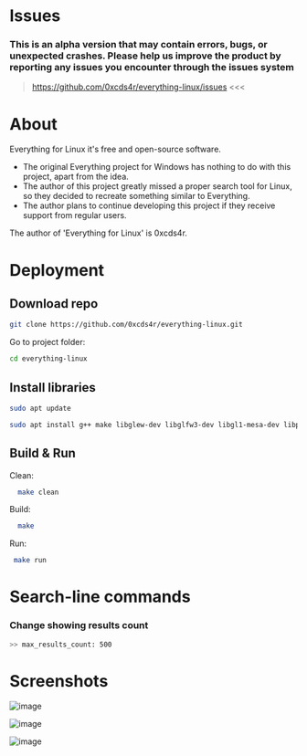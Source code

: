 # Issues
### This is an alpha version that may contain errors, bugs, or unexpected crashes. Please help us improve the product by reporting any issues you encounter through the issues system
> https://github.com/0xcds4r/everything-linux/issues <<<

# About
Everything for Linux it's free and open-source software.

- The original Everything project for Windows has nothing to do with this project, apart from the idea.
- The author of this project greatly missed a proper search tool for Linux, so they decided to recreate something similar to Everything.
- The author plans to continue developing this project if they receive support from regular users.

The author of 'Everything for Linux' is 0xcds4r.

# Deployment

## Download repo
```bash
git clone https://github.com/0xcds4r/everything-linux.git
```
Go to project folder:
```bash
cd everything-linux
```

## Install libraries

```bash
sudo apt update
```

```bash
sudo apt install g++ make libglew-dev libglfw3-dev libgl1-mesa-dev libpthread-stubs0-dev
```

## Build & Run
Clean:
```bash
  make clean
```
Build:
```bash
  make
 ``` 
 Run:
 ```bash
  make run
```

# Search-line commands

### Change showing results count
```bash
>> max_results_count: 500
```

# Screenshots
![image](https://github.com/user-attachments/assets/d548d0ca-54b5-4eaa-a0f7-70a766ff805f)

![image](https://github.com/user-attachments/assets/152e7a88-a00d-4626-99f2-b3c061497245)

![image](https://github.com/user-attachments/assets/77622f95-ce27-4614-90ab-c4110dcb4c8c)

